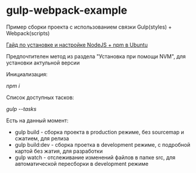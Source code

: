 # gulp-webpack-example

Пример сборки проекта с использованием связки Gulp(styles) + Webpack(scripts)

[Гайд по установке и настройке NodeJS + npm в Ubuntu](https://www.digitalocean.com/community/tutorials/node-js-ubuntu-18-04-ru)

Предпочтителен метод из раздела "Установка при помощи NVM", для установки актульной версии

Инициализация:

_npm i_

Список доступных тасков:

_gulp --tasks_

Есть на данный момент:

* gulp build - сборка проекта в production режиме, без sourcemap и сжатием, для релиза
* gulp build:dev - сборка проетка в development режиме, с подробной картой без жатия, для разработки
* gulp watch - отслеживание изменений файлов в папке src, для автоматической пересборки в development режиме
